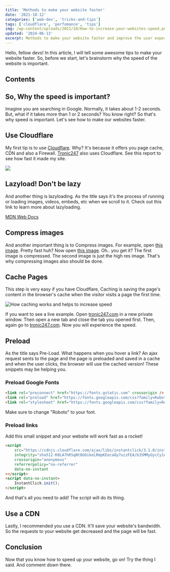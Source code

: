 ```yaml
---
title: 'Methods to make your website faster'
date: '2021-10-12'
categories: ['web-dev', 'tricks-and-tips']
tags: ['cloudflare', 'perfomance', 'tips']
img: /wp-content/uploads/2021/10/How-to-increase-your-websites-speed.png
updated: '2024-06-13'
excerpt: Methods to make your website faster and improve the user experience using several techniques like lazyloading, compressing images, caching, and more.
---
```


Hello, fellow devs! In this article, I will tell some awesome tips to make your website faster. So, before we start, let's brainstorm why the speed of the website is important.

## Contents

## So, Why the speed is important?

Imagine you are searching in Google. Normally, it takes about 1-2 seconds. But, what if it takes more than 1 or 2 seconds? You know right? So that's why speed is important. Let's see how to make our websites faster.

## Use Cloudflare

My first tip is to use [Cloudflare](https://www.cloudflare.com/). Why? It's because it offers you page cache, CDN and also a Firewall. [Tronic247](https://www.tronic247.com) also uses Cloudflare. See this report to see how fast it made my site.

![](/wp-content/uploads/2021/10/image.png)

## Lazyload! Don't be lazy

And another thing is lazyloading. As the title says it's the process of running or loading images, videos, embeds, etc when we scroll to it. Check out this link to learn more about lazyloading.

[MDN Web Docs](https://developer.mozilla.org/en-US/docs/Web/Performance/Lazy_loading)

## Compress images

And another important thing is to Compress images. For example, open [this image](https://images.unsplash.com/photo-1500349812227-3264f5f54181?ixid=MnwxMjA3fDB8MHxwaG90by1wYWdlfHx8fGVufDB8fHx8&ixlib=rb-1.2.1&auto=format&fit=crop&w=1485&q=80). Pretty fast huh? Now open [this image](https://images.unsplash.com/photo-1500349812227-3264f5f54181). Oh.. you get it? The first image is compressed. The second image is just the high res image. That's why compressing images also should be done.

## Cache Pages

This step is very easy if you have Cloudflare, Caching is saving the page's content in the browser's cache when the visitor visits a page the first time.

![How caching works and helps to increase speed](/wp-content/uploads/2021/10/Users-Visit-the-page-first-time-2-3-seconds-to-fully-load.png)

If you want to see a live example. Open [tronic247.com](https://www.tronic247.com) in a new private window. Then open a new tab and close the tab you opened first. Then, again go to [tronic247.com](https://www.tronic247.com). Now you will experience the speed.

## Preload

As the title says Pre-Load. What happens when you hover a link? An ajax request sents to the page and the page is preloaded and saved in a cache and when the user clicks, the browser will use the cached version! These snippets may be helping you.

### Preload Google Fonts

```html
<link rel="preconnect" href="https://fonts.gstatic.com" crossorigin />
<link rel="preload" href="https://fonts.googleapis.com/css?family=Roboto&display=swap" as="style" />
<link rel="stylesheet" href="https://fonts.googleapis.com/css?family=Roboto&display=swap" />
```

Make sure to change "Roboto" to your font.

### Preload links

Add this small snippet and your website will work fast as a rocket!

```html
<script
	src="https://cdnjs.cloudflare.com/ajax/libs/instantclick/3.1.0/instantclick.min.js"
	integrity="sha512-K0LA7hRSqNt0GOikeLRmpKEecaOy7uizFEA/b3SMMyGycCy1qRLoezkVbuXQUFVq6pwEjCszMCn3TT4dRRie+g=="
	crossorigin="anonymous"
	referrerpolicy="no-referrer"
	data-no-instant
></script>
<script data-no-instant>
	InstantClick.init();
</script>
```

And that's all you need to add! The script will do its thing.

## Use a CDN

Lastly, I recommended you use a CDN. It'll save your website's bandwidth. So the requests to your website get decreased and the page will be fast.

## Conclusion

Now that you know how to speed up your website, go on! Try the thing I said. And comment down there.

